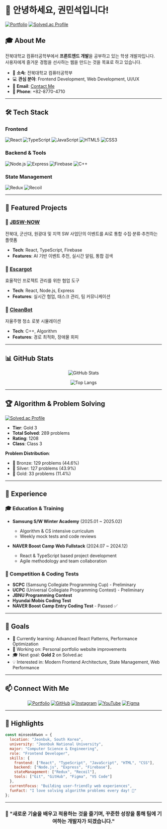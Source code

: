 # 👋 안녕하세요, 권민석입니다!

[![Portfolio](https://img.shields.io/badge/Portfolio-M--SE0K-blue?style=for-the-badge&logo=github)](https://m-se0k.github.io/)
[![Solved.ac Profile](http://mazassumnida.wtf/api/v2/generate_badge?boj=seg7577)](https://solved.ac/seg7577)

## 🎓 About Me

전북대학교 컴퓨터공학부에서 **프론트엔드 개발**을 공부하고 있는 학생 개발자입니다.  
사용자에게 즐거운 경험을 선사하는 웹을 만드는 것을 목표로 하고 있습니다.

- 🏫 **소속**: 전북대학교 컴퓨터공학부
- 💻 **관심 분야**: Frontend Development, Web Development, UI/UX
- 📧 **Email**: [Contact Me](https://m-se0k.github.io/contact/)
- 📱 **Phone**: +82-8770-4710

---

## 🛠️ Tech Stack

### Frontend
![React](https://img.shields.io/badge/react-61DAFB?style=for-the-badge&logo=react&logoColor=black)
![TypeScript](https://img.shields.io/badge/typescript-3178C6?style=for-the-badge&logo=typescript&logoColor=white)
![JavaScript](https://img.shields.io/badge/javascript-F7DF1E?style=for-the-badge&logo=javascript&logoColor=black)
![HTML5](https://img.shields.io/badge/html5-E34F26?style=for-the-badge&logo=html5&logoColor=white)
![CSS3](https://img.shields.io/badge/css3-1572B6?style=for-the-badge&logo=css3&logoColor=white)

### Backend & Tools
![Node.js](https://img.shields.io/badge/node.js-339933?style=for-the-badge&logo=Node.js&logoColor=white)
![Express](https://img.shields.io/badge/express-000000?style=for-the-badge&logo=express&logoColor=white)
![Firebase](https://img.shields.io/badge/firebase-FFCA28?style=for-the-badge&logo=firebase&logoColor=white)
![C++](https://img.shields.io/badge/c++-00599C?style=for-the-badge&logo=cplusplus&logoColor=white)

### State Management
![Redux](https://img.shields.io/badge/redux-764ABC?style=for-the-badge&logo=redux&logoColor=white)
![Recoil](https://img.shields.io/badge/recoil-3578E5?style=for-the-badge&logo=recoil&logoColor=white)

---

## 🚀 Featured Projects

### 🌟 [JBSW-NOW](https://github.com/M-SE0K/JBSW-NOW)
전북대, 군산대, 원광대 및 지역 SW 사업단의 이벤트를 AI로 통합 수집·분류·추천하는 플랫폼
- **Tech**: React, TypeScript, Firebase
- **Features**: AI 기반 이벤트 추천, 실시간 알림, 통합 검색

### 🐌 [Escargot](https://github.com/M-SE0K/escargot)
효율적인 프로젝트 관리를 위한 협업 도구
- **Tech**: React, Node.js, Express
- **Features**: 실시간 협업, 태스크 관리, 팀 커뮤니케이션

### 🤖 [CleanBot](https://github.com/M-SE0K/cleanBot)
자율주행 청소 로봇 시뮬레이션
- **Tech**: C++, Algorithm
- **Features**: 경로 최적화, 장애물 회피

---

## 📊 GitHub Stats

<div align="center">

![GitHub Stats](https://github-readme-stats.vercel.app/api?username=M-SE0K&show_icons=true&theme=radical)

![Top Langs](https://github-readme-stats.vercel.app/api/top-langs/?username=M-SE0K&layout=compact&theme=radical)

</div>

---

## 🏆 Algorithm & Problem Solving

[![Solved.ac Profile](http://mazassumnida.wtf/api/v2/generate_badge?boj=seg7577)](https://solved.ac/seg7577)

- **Tier**: Gold 3
- **Total Solved**: 289 problems
- **Rating**: 1208
- **Class**: Class 3

**Problem Distribution**:
- 🥉 Bronze: 129 problems (44.6%)
- 🥈 Silver: 127 problems (43.9%)
- 🥇 Gold: 33 problems (11.4%)

---

## 💼 Experience

### 🎓 Education & Training
- **Samsung S/W Winter Academy** (2025.01 ~ 2025.02)
  - Algorithm & CS intensive curriculum
  - Weekly mock tests and code reviews
  
- **NAVER Boost Camp Web Fullstack** (2024.07 ~ 2024.12)
  - React & TypeScript based project development
  - Agile methodology and team collaboration

### 🏢 Competition & Coding Tests
- **SCPC** (Samsung Collegiate Programming Cup) - Preliminary
- **UCPC** (Universal Collegiate Programming Contest) - Preliminary
- **JBNU Programming Contest**
- **Hyundai Mobis Coding Test**
- **NAVER Boost Camp Entry Coding Test** - Passed ✅

---

## 🎯 Goals

- 🌱 Currently learning: Advanced React Patterns, Performance Optimization
- 🔭 Working on: Personal portfolio website improvements
- 🎓 Next goal: **Gold 2** on Solved.ac
- 💡 Interested in: Modern Frontend Architecture, State Management, Web Performance

---

## 📫 Connect With Me

<div align="center">

[![Portfolio](https://img.shields.io/badge/Portfolio-000000?style=for-the-badge&logo=github&logoColor=white)](https://m-se0k.github.io/)
[![GitHub](https://img.shields.io/badge/GitHub-181717?style=for-the-badge&logo=github&logoColor=white)](https://github.com/M-SE0K)
[![Instagram](https://img.shields.io/badge/Instagram-E4405F?style=for-the-badge&logo=instagram&logoColor=white)](https://www.instagram.com/m._.se0k)
[![YouTube](https://img.shields.io/badge/YouTube-FF0000?style=for-the-badge&logo=youtube&logoColor=white)](https://youtu.be/ucwpvU6zb9M?si=XNaGgVfaQAiOiKPN)
[![Figma](https://img.shields.io/badge/Figma-F24E1E?style=for-the-badge&logo=figma&logoColor=white)](https://www.figma.com/@m_se0k)

</div>

---

## 🌟 Highlights

```javascript
const minseokKwon = {
  location: "Jeonbuk, South Korea",
  university: "Jeonbuk National University",
  major: "Computer Science & Engineering",
  role: "Frontend Developer",
  skills: {
    frontend: ["React", "TypeScript", "JavaScript", "HTML", "CSS"],
    backend: ["Node.js", "Express", "Firebase"],
    stateManagement: ["Redux", "Recoil"],
    tools: ["Git", "GitHub", "Figma", "VS Code"]
  },
  currentFocus: "Building user-friendly web experiences",
  funFact: "I love solving algorithm problems every day! 🧩"
};
```

---

<div align="center">

### 💭 "새로운 기술을 배우고 적용하는 것을 즐기며, 꾸준한 성장을 통해 팀에 기여하는 개발자가 되겠습니다."

</div>

